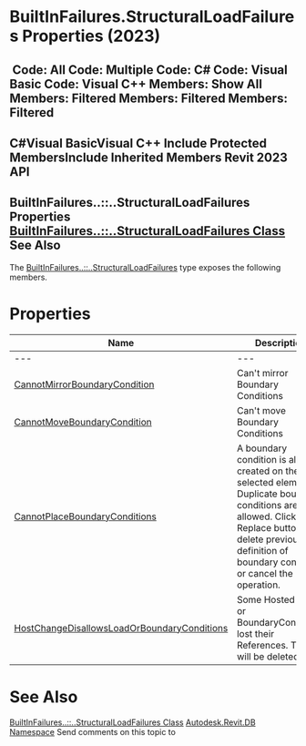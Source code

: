 # BuiltInFailures.StructuralLoadFailures Properties (2023)

﻿
 Code: All Code: Multiple Code: C# Code: Visual Basic Code: Visual C++  Members: Show All Members: Filtered Members: Filtered Members: Filtered   
---  
C#Visual BasicVisual C++
Include Protected MembersInclude Inherited Members
Revit 2023 API  
---  
BuiltInFailures..::..StructuralLoadFailures Properties  
[BuiltInFailures..::..StructuralLoadFailures Class](b41a9d67-09ba-4bab-d851-7b4d12d857b9.md "BuiltInFailures.StructuralLoadFailures Class") See Also  
---  
The [BuiltInFailures..::..StructuralLoadFailures](b41a9d67-09ba-4bab-d851-7b4d12d857b9.md "BuiltInFailures.StructuralLoadFailures Class") type exposes the following members.
# Properties
| Name | Description |
| --- | --- |
| --- | --- | --- |
| [CannotMirrorBoundaryCondition](b60b3346-0346-24d8-ab0d-66caf947f27d.md "CannotMirrorBoundaryCondition Property") | Can't mirror Boundary Conditions |
| [CannotMoveBoundaryCondition](6d79a3aa-b090-a636-7449-f52788ca4aa0.md "CannotMoveBoundaryCondition Property") | Can't move Boundary Conditions |
| [CannotPlaceBoundaryConditions](608456c8-63d1-5cfc-eff8-fc648facdbf4.md "CannotPlaceBoundaryConditions Property") | A boundary condition is already created on the selected element. Duplicate boundary conditions are not allowed. Click the Replace button to delete previous definition of boundary condition or cancel the operation. |
| [HostChangeDisallowsLoadOrBoundaryConditions](b4c7f44c-5e6b-2ebd-776e-fa5934ff61ed.md "HostChangeDisallowsLoadOrBoundaryConditions Property") | Some Hosted Loads or BoundaryConditions lost their References. They will be deleted. |

# See Also
[BuiltInFailures..::..StructuralLoadFailures Class](b41a9d67-09ba-4bab-d851-7b4d12d857b9.md "BuiltInFailures.StructuralLoadFailures Class")
[Autodesk.Revit.DB Namespace](87546ba7-461b-c646-cbb1-2cb8f5bff8b2.md "Autodesk.Revit.DB Namespace")
Send comments on this topic to 